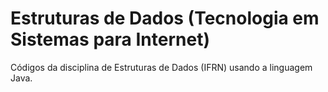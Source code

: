 # Estruturas de Dados (Tecnologia em Sistemas para Internet)
Códigos da disciplina de Estruturas de Dados (IFRN) usando a linguagem Java.
